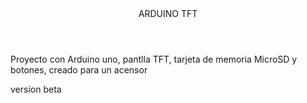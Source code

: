 <header>
  ARDUINO TFT
</header>

Proyecto con Arduino uno, pantlla TFT, tarjeta de memoria MicroSD y botones, creado para un acensor 

<footer>
  version beta
</footer>
